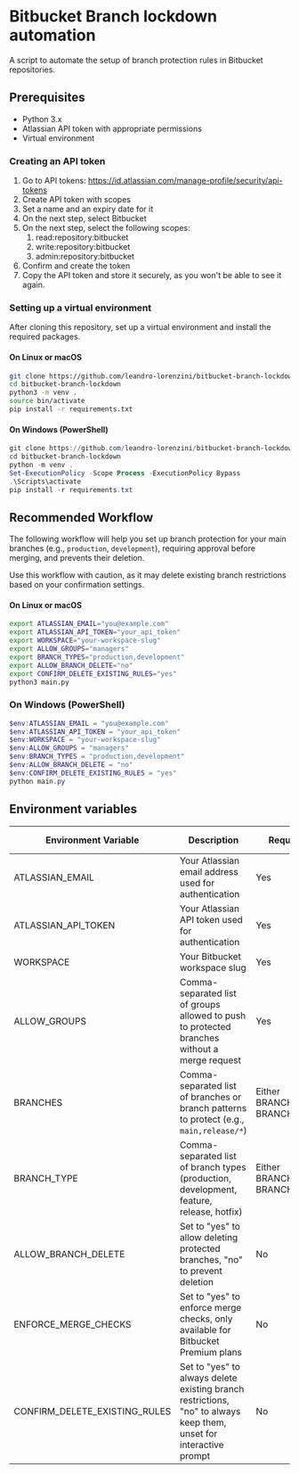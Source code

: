 # Bitbucket Branch lockdown automation

A script to automate the setup of branch protection rules in Bitbucket repositories.

## Prerequisites

- Python 3.x
- Atlassian API token with appropriate permissions
- Virtual environment

### Creating an API token

1. Go to API tokens: <https://id.atlassian.com/manage-profile/security/api-tokens>
2. Create API token with scopes
3. Set a name and an expiry date for it
4. On the next step, select Bitbucket
5. On the next step, select the following scopes:
    1. read:repository:bitbucket
    2. write:repository:bitbucket
    3. admin:repository:bitbucket
6. Confirm and create the token
7. Copy the API token and store it securely, as you won't be able to see it again.

### Setting up a virtual environment

After cloning this repository, set up a virtual environment and install the required packages.

#### On Linux or macOS

```bash
git clone https://github.com/leandro-lorenzini/bitbucket-branch-lockdown.git
cd bitbucket-branch-lockdown
python3 -m venv .
source bin/activate
pip install -r requirements.txt
```

#### On Windows (PowerShell)

```powershell
git clone https://github.com/leandro-lorenzini/bitbucket-branch-lockdown.git
cd bitbucket-branch-lockdown
python -m venv .
Set-ExecutionPolicy -Scope Process -ExecutionPolicy Bypass
.\Scripts\activate
pip install -r requirements.txt
```

## Recommended Workflow

The following workflow will help you set up branch protection for your main branches (e.g., `production`, `development`), requiring approval before merging, and prevents their deletion.

Use this workflow with caution, as it may delete existing branch restrictions based on your confirmation settings.

#### On Linux or macOS

```bash
export ATLASSIAN_EMAIL="you@example.com"
export ATLASSIAN_API_TOKEN="your_api_token"
export WORKSPACE="your-workspace-slug"
export ALLOW_GROUPS="managers"
export BRANCH_TYPES="production,development"
export ALLOW_BRANCH_DELETE="no"
export CONFIRM_DELETE_EXISTING_RULES="yes"
python3 main.py
```

### On Windows (PowerShell)

```powershell
$env:ATLASSIAN_EMAIL = "you@example.com"
$env:ATLASSIAN_API_TOKEN = "your_api_token"
$env:WORKSPACE = "your-workspace-slug"
$env:ALLOW_GROUPS = "managers"
$env:BRANCH_TYPES = "production,development"
$env:ALLOW_BRANCH_DELETE = "no"
$env:CONFIRM_DELETE_EXISTING_RULES = "yes"
python main.py
```

## Environment variables

| Environment Variable               | Description                                                                                     | Required | Default Value |
|------------------------------------|-------------------------------------------------------------------------------------------------|----------|----------------|
| ATLASSIAN_EMAIL                    | Your Atlassian email address used for authentication                                            | Yes      | None           |
| ATLASSIAN_API_TOKEN                | Your Atlassian API token used for authentication                                                | Yes      | None           |
| WORKSPACE                          | Your Bitbucket workspace slug                                                                   | Yes      | None           |
| ALLOW_GROUPS                       | Comma-separated list of groups allowed to push to protected branches without a merge request    | Yes      | None           |
| BRANCHES                           | Comma-separated list of branches or branch patterns to protect (e.g., `main,release/*`)         | Either BRANCHES or BRANCH_TYPE | None |
| BRANCH_TYPE                        | Comma-separated list of branch types (production, development, feature, release, hotfix)        | Either BRANCHES or BRANCH_TYPE | None |
| ALLOW_BRANCH_DELETE                | Set to "yes" to allow deleting protected branches, "no" to prevent deletion                     | No       | no             |
| ENFORCE_MERGE_CHECKS               | Set to "yes" to enforce merge checks, only available for Bitbucket Premium plans                | No       | no             |
| CONFIRM_DELETE_EXISTING_RULES      | Set to "yes" to always delete existing branch restrictions, "no" to always keep them, unset for interactive prompt | No       | None |
